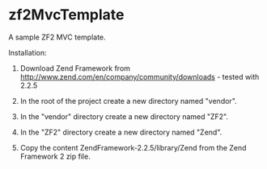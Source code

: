 zf2MvcTemplate
==============

A sample ZF2 MVC template.

Installation:

1. Download Zend Framework from http://www.zend.com/en/company/community/downloads - tested with 2.2.5

2. In the root of the project create a new directory named "vendor".

3. In the "vendor" directory create a new directory named "ZF2".

3. In the "ZF2" directory create a new directory named "Zend".

4. Copy the content ZendFramework-2.2.5/library/Zend from the Zend Framework 2 zip file.

